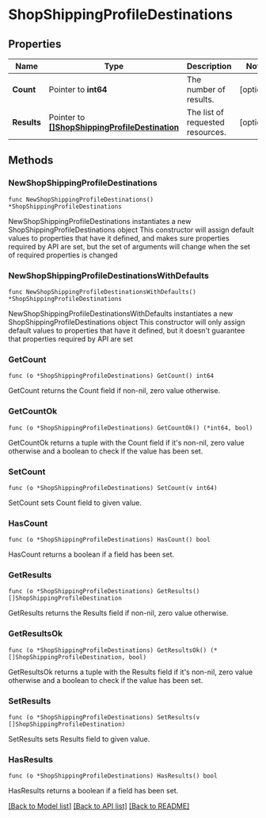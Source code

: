 # ShopShippingProfileDestinations

## Properties

Name | Type | Description | Notes
------------ | ------------- | ------------- | -------------
**Count** | Pointer to **int64** | The number of results. | [optional] 
**Results** | Pointer to [**[]ShopShippingProfileDestination**](ShopShippingProfileDestination.md) | The list of requested resources. | [optional] 

## Methods

### NewShopShippingProfileDestinations

`func NewShopShippingProfileDestinations() *ShopShippingProfileDestinations`

NewShopShippingProfileDestinations instantiates a new ShopShippingProfileDestinations object
This constructor will assign default values to properties that have it defined,
and makes sure properties required by API are set, but the set of arguments
will change when the set of required properties is changed

### NewShopShippingProfileDestinationsWithDefaults

`func NewShopShippingProfileDestinationsWithDefaults() *ShopShippingProfileDestinations`

NewShopShippingProfileDestinationsWithDefaults instantiates a new ShopShippingProfileDestinations object
This constructor will only assign default values to properties that have it defined,
but it doesn't guarantee that properties required by API are set

### GetCount

`func (o *ShopShippingProfileDestinations) GetCount() int64`

GetCount returns the Count field if non-nil, zero value otherwise.

### GetCountOk

`func (o *ShopShippingProfileDestinations) GetCountOk() (*int64, bool)`

GetCountOk returns a tuple with the Count field if it's non-nil, zero value otherwise
and a boolean to check if the value has been set.

### SetCount

`func (o *ShopShippingProfileDestinations) SetCount(v int64)`

SetCount sets Count field to given value.

### HasCount

`func (o *ShopShippingProfileDestinations) HasCount() bool`

HasCount returns a boolean if a field has been set.

### GetResults

`func (o *ShopShippingProfileDestinations) GetResults() []ShopShippingProfileDestination`

GetResults returns the Results field if non-nil, zero value otherwise.

### GetResultsOk

`func (o *ShopShippingProfileDestinations) GetResultsOk() (*[]ShopShippingProfileDestination, bool)`

GetResultsOk returns a tuple with the Results field if it's non-nil, zero value otherwise
and a boolean to check if the value has been set.

### SetResults

`func (o *ShopShippingProfileDestinations) SetResults(v []ShopShippingProfileDestination)`

SetResults sets Results field to given value.

### HasResults

`func (o *ShopShippingProfileDestinations) HasResults() bool`

HasResults returns a boolean if a field has been set.


[[Back to Model list]](../README.md#documentation-for-models) [[Back to API list]](../README.md#documentation-for-api-endpoints) [[Back to README]](../README.md)


